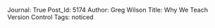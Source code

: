 Journal: True
Post_Id: 5174
Author: Greg Wilson
Title: Why We Teach Version Control
Tags: noticed

<p><a href="http://www.phdcomics.com/comics.php?f=1531"><img src="http://www.phdcomics.com/comics/archive/phd101212s.gif" alt="" /></a></p>
